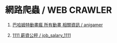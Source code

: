 # 網路爬蟲 / WEB CRAWLER

1. [巴哈姆特動畫瘋 所有動畫 相關資訊 / anigamer](https://github.com/shihweichuang/CRAWLER/blob/master/anigamer.md)
   
1. [1111 薪資公秤 / job_salary_1111](https://github.com/shihweichuang/CRAWLER/blob/master/job_salary_1111.md)
